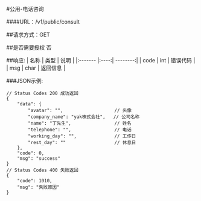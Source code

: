 #公用-电话咨询

####URL：/v1/public/consult

##请求方式：GET

##是否需要授权
否

##响应:
| 名称  | 类型  | 说明 |
|:------- |:----:| --------:|
| code    | int  |  错误代码 |
| msg     | char |  返回信息 |

###JSON示例:
```
// Status Codes 200 成功返回
{
    "data": {
        "avatar": "",                   // 头像
        "company_name": "yak株式会社",   // 公司名称
        "name": "丁先生",                // 姓名
        "telephone": "",                // 电话
        "working_day": "",              // 工作日
        "rest_day": ""                  // 休息日
    },
    "code": 0,
    "msg": "success"
}
// Status Codes 400 失败返回
{
    "code": 1010,
    "msg": "失败原因"
}
```